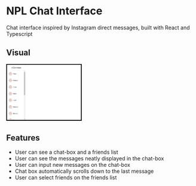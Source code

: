 # NPL Chat Interface

Chat interface inspired by Instagram direct messages, built with React and Typescript

## Visual
<p float="left">
<img src="https://github.com/viQcinese/documentation/blob/master/npl_chat/chat.gif?raw=true" width="40%" height="40%"/>
</p>


## Features

-  User can see a chat-box and a friends list
-  User can see the messages neatly displayed in the chat-box
-  User can input new messages on the chat-box
-  Chat box automatically scrolls down to the last message
-  User can select friends on the friends list

